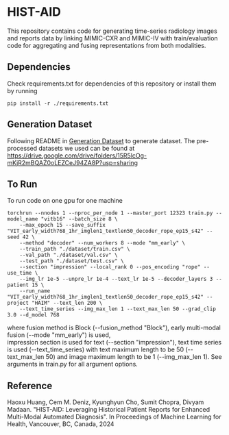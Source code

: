 # HIST-AID
This repository contains code for generating time-series radiology images and reports data by linking MIMIC-CXR and 
MIMIC-IV with train/evaluation code for aggregating and fusing representations from both modalities.

## Dependencies
Check requirements.txt for dependencies of this repository or install them by running
```
pip install -r ./requirements.txt
```

## Generation Dataset
Following README in [Generation Dataset](./data_generation) to generate dataset. The pre-processed datasets we used can be found at https://drive.google.com/drive/folders/15R5lcOg-mKjR2mBQAZ0oLEZCeJ94ZA8P?usp=sharing

## To Run
To run code on one gpu for one machine
```
torchrun --nnodes 1 --nproc_per_node 1 --master_port 12323 train.py --model_name "vitb16" --batch_size 8 \
    --max_epoch 15 --save_suffix "VIT_early_width768_1hr_imglen1_textlen50_decoder_rope_ep15_s42" --seed 42 \
    --method "decoder" --num_workers 8 --mode "mm_early" \
    --train_path "./dataset/train.csv" \
    --val_path "./dataset/val.csv" \
    --test_path "./dataset/test.csv" \
    --section "impression" --local_rank 0 --pos_encoding "rope" --use_time \
    --img_lr 1e-5 --unpre_lr 1e-4 --text_lr 1e-5 --decoder_layers 3 --patient 15 \
    --run_name "VIT_early_width768_1hr_imglen1_textlen50_decoder_rope_ep15_s42" --project "HAIM" --text_len 200 \
    --text_time_series --img_max_len 1 --text_max_len 50 --grad_clip 3.0 --d_model 768 
```
where fusion method is Block (--fusion_method "Block"), early multi-modal fusion (--mode "mm_early") is used,  
impression section is used for text (--section "impression"), text time series is used (--text_time_series)
with text maximum length to be 50 (--text_max_len 50) and image maximum length to be 1 (--img_max_len 1). 
See arguments in train.py for all argument options.

## Reference
Haoxu Huang, Cem M. Deniz, Kyunghyun Cho, Sumit Chopra, Divyam Madaan. "HIST-AID: Leveraging Historical Patient Reports for Enhanced Multi-Modal Automated Diagnosis". In Proceedings of Machine Learning for Health, Vancouver, BC, Canada, 2024